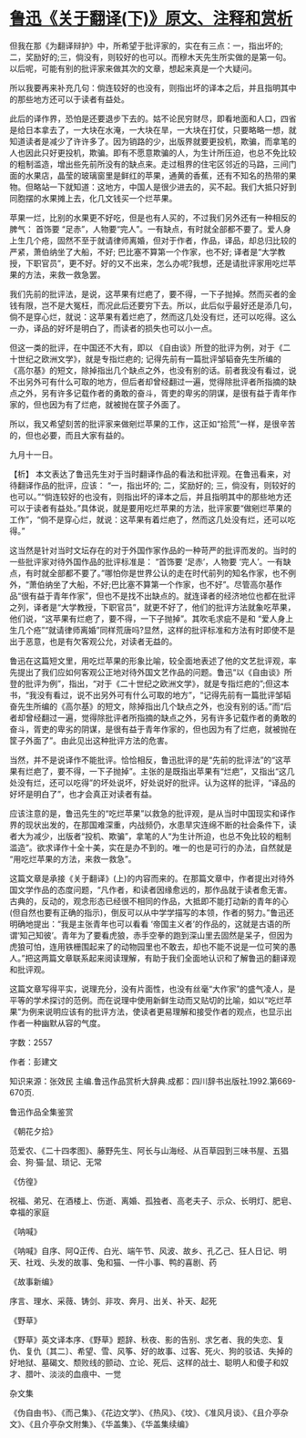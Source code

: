 # [鲁迅《关于翻译(下)》原文、注释和赏析](https://www.vrrw.net/wx/9702.html)

但我在那《为翻译辩护》中，所希望于批评家的，实在有三点：一，指出坏的;二，奖励好的;三，倘没有，则较好的也可以。而穆木天先生所实做的是第一句。以后呢，可能有别的批评家来做其次的文章，想起来真是一个大疑问。

所以我要再来补充几句：倘连较好的也没有，则指出坏的译本之后，并且指明其中的那些地方还可以于读者有益处。

此后的译作界，恐怕是还要退步下去的。姑不论民穷财尽，即看地面和人口，四省是给日本拿去了，一大块在水淹，一大块在旱，一大块在打仗，只要略略一想，就知道读者是减少了许许多了。因为销路的少，出版界就要更投机，欺骗，而拿笔的人也因此只好更投机，欺骗。即有不愿意欺骗的人，为生计所压迫，也总不免比较的粗制滥造，增出些先前所没有的缺点来。走过租界的住宅区邻近的马路，三间门面的水果店，晶莹的玻璃窗里是鲜红的苹果，通黄的香蕉，还有不知名的热带的果物。但略站一下就知道：这地方，中国人是很少进去的，买不起。我们大抵只好到同胞摆的水果摊上去，化几文钱买一个烂苹果。

苹果一烂，比别的水果更不好吃，但是也有人买的，不过我们另外还有一种相反的脾气： 首饰要 “足赤”，人物要“完人”。一有缺点，有时就全部都不要了。爱人身上生几个疮，固然不至于就请律师离婚，但对于作者，作品，译品，却总归比较的严紧，萧伯纳坐了大船，不好; 巴比塞不算第一个作家，也不好; 译者是“大学教授，下职官员”，更不好。好的又不出来，怎么办呢?我想，还是请批评家用吃烂苹果的方法，来救一救急罢。

我们先前的批评法，是说，这苹果有烂疤了，要不得，一下子抛掉。然而买者的金钱有限，岂不是大冤枉，而况此后还要穷下去。所以，此后似乎最好还是添几句，倘不是穿心烂，就说：这苹果有着烂疤了，然而这几处没有烂，还可以吃得。这么一办，译品的好坏是明白了，而读者的损失也可以小一点。

但这一类的批评，在中国还不大有，即以 《自由谈》所登的批评为例，对于《二十世纪之欧洲文学》，就是专指烂疤的; 记得先前有一篇批评邹韬奋先生所编的《高尔基》的短文，除掉指出几个缺点之外，也没有别的话。前者我没有看过，说不出另外可有什么可取的地方，但后者却曾经翻过一遍，觉得除批评者所指摘的缺点之外，另有许多记载作者的勇敢的奋斗，胥吏的卑劣的阴谋，是很有益于青年作家的，但也因为有了烂疤，就被抛在筐子外面了。

所以，我又希望刻苦的批评家来做剜烂苹果的工作，这正如“拾荒”一样，是很辛苦的，但也必要，而且大家有益的。

九月十一日。



【析】 本文表达了鲁迅先生对于当时翻译作品的看法和批评观。在鲁迅看来，对待翻译作品的批评，应该： “一，指出坏的; 二，奖励好的; 三，倘没有，则较好的也可以。”“倘连较好的也没有，则指出坏的译本之后，并且指明其中的那些地方还可以于读者有益处。”具体说，就是要用吃烂苹果的方法，批评家要“做剜烂苹果的工作”，“倘不是穿心烂，就说：这苹果有着烂疤了，然而这几处没有烂，还可以吃得。”

这当然是针对当时文坛存在的对于外国作家作品的一种苛严的批评而发的。当时的一些批评家对待外国作品的批评标准是： “首饰要 ‘足赤’，人物要 ‘完人’。一有缺点，有时就全部都不要了。”哪怕你是世界公认的走在时代前列的知名作家，也不例外，“萧伯纳坐了大船，不好;巴比塞不算第一个作家，也不好”。尽管高尔基作品“很有益于青年作家”，但也不是找不出缺点的。就连译者的经济地位也都在批评之列，译者是“大学教授，下职官员”，就更不好了，他们的批评方法就象吃苹果，他们说，“这苹果有烂疤了，要不得，一下子抛掉”。其吹毛求疵不是和 “爱人身上生几个疮”“就请律师离婚”同样荒唐吗?显然，这样的批评标准和方法有时即使不是出于恶意，也是有欠客观公允，对读者无益的。

鲁迅在这篇短文里，用吃烂苹果的形象比喻，较全面地表述了他的文艺批评观，率先提出了我们应如何客观公正地对待外国文艺作品的问题。鲁迅“以《自由谈》所登的批评为例”，指出，“对于《二十世纪之欧洲文学》，就是专指烂疤的”;但这本书，“我没有看过，说不出另外可有什么可取的地方”，“记得先前有一篇批评邹韬奋先生所编的《高尔基》的短文，除掉指出几个缺点之外，也没有别的话。”而“后者却曾经翻过一遍，觉得除批评者所指摘的缺点之外，另有许多记载作者的勇敢的奋斗，胥吏的卑劣的阴谋，是很有益于青年作家的，但也因为有了烂疤，就被抛在筐子外面了”。由此见出这种批评方法的危害。

当然，并不是说译作不能批评。恰恰相反，鲁迅批评的是“先前的批评法”的“这苹果有烂疤了，要不得，一下子抛掉”。主张的是既指出苹果有“烂疤”，又指出“这几处没有烂，还可以吃得”的坏处说坏，好处说好的批评。认为这样的批评，“译品的好坏是明白了”，也才会真正对读者有益。

应该注意的是，鲁迅先生的“吃烂苹果”以救急的批评观，是从当时中国现实和译作界的现状出发的，在那国难深重，内战频仍，水患旱灾连绵不断的社会条件下，读者大为减少，出版者“投机、欺骗”，拿笔的人“为生计所迫，也总不免比较的粗制滥造”。欲求译作十全十美，实在是办不到的。唯一的也是可行的办法，自然就是 “用吃烂苹果的方法，来救一救急”。

这篇文章是承接《关于翻译》(上)的内容而来的。在那篇文章中，作者提出对待外国文学作品的态度问题，“凡作者，和读者因缘愈远的，那作品就于读者愈无害。古典的，反动的，观念形态已经很不相同的作品，大抵即不能打动新的青年的心 (但自然也要有正确的指示)，倒反可以从中学学描写的本领，作者的努力。”鲁迅还明确地提出：“我是主张青年也可以看看 ‘帝国主义者’的作品的，这就是古语的所谓‘知己知彼’。青年为了要看虎狼，赤手空拳的跑到深山里去固然是呆子，但因为虎狼可怕，连用铁栅围起来了的动物园里也不敢去，却也不能不说是一位可笑的愚人。”把这两篇文章联系起来阅读理解，有助于我们全面地认识和了解鲁迅的翻译观和批评观。

这篇文章写得平实，说理充分，没有片面性，也没有丝毫“大作家”的盛气凌人，是平等的学术探讨的范例。而在说理中使用新鲜生动而又贴切的比喻，如以“吃烂苹果”为例来说明应该有的批评方法，使读者更易理解和接受作者的观点，也显示出作者一种幽默从容的气度。

字数：2557

作者：彭建文

知识来源：张效民 主编.鲁迅作品赏析大辞典.成都：四川辞书出版社.1992.第669-670页.

鲁迅作品全集鉴赏

《朝花夕拾》

范爱农、《二十四孝图》、藤野先生、阿长与山海经、从百草园到三味书屋、五猖会、狗·猫·鼠、琐记、无常

《仿徨》

祝福、弟兄、在酒楼上、伤逝、离婚、孤独者、高老夫子、示众、长明灯、肥皂、幸福的家庭

《呐喊》

《呐喊》自序、阿Q正传、白光、端午节、风波、故乡、孔乙己、狂人日记、明天、社戏、头发的故事、兔和猫、一件小事、鸭的喜剧、药

《故事新编》

序言、理水、采薇、铸剑、非攻、奔月、出关、补天、起死

《野草》

《野草》英文译本序、《野草》题辞、秋夜、影的告别、求乞者、我的失恋、复仇、复仇〔其二〕、希望、雪、风筝、好的故事、过客、死火、狗的驳诘、失掉的好地狱、墓碣文、颓败线的颤动、立论、死后、这样的战士、聪明人和傻子和奴才、腊叶、淡淡的血痕中、一觉

杂文集

《伪自由书》、《而己集》、《花边文学》、《热风》、《坟》、《准风月谈》、《且介亭杂文》、《且介亭杂文附集》、《华盖集》、《华盖集续编》

